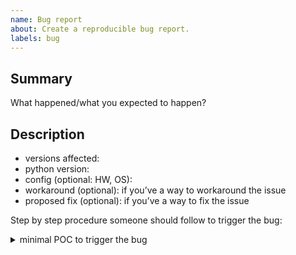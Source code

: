```yaml
---
name: Bug report
about: Create a reproducible bug report.
labels: bug
---
```


## Summary

What happened/what you expected to happen?

## Description

- versions affected:
- python version:
- config (optional: HW, OS):
- workaround (optional): if you’ve a way to workaround the issue
- proposed fix (optional): if you’ve a way to fix the issue

Step by step procedure someone should follow to trigger the bug:

<details><summary>minimal POC to trigger the bug</summary>
<p>

```python
print("Minimal POC to reproduce the bug")
```

</p>
</details>
